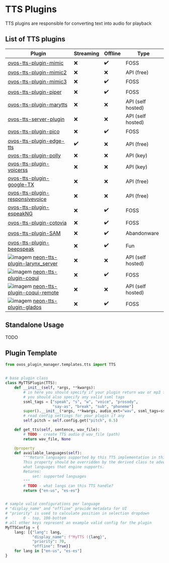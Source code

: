 # TTS Plugins

TTS plugins are responsible for converting text into audio for playback

## List of TTS plugins

| Plugin                                                                                                                                                                                                   | Streaming | Offline | Type              |
|----------------------------------------------------------------------------------------------------------------------------------------------------------------------------------------------------------|-----------|---------|-------------------|
| [ovos-tts-plugin-mimic](https://github.com/OpenVoiceOS/ovos-tts-plugin-mimic)                                                                                                                            | ❌         | ✔️      | FOSS              |
| [ovos-tts-plugin-mimic2](https://github.com/OpenVoiceOS/ovos-tts-plugin-mimic2)                                                                                                                          | ❌         | ❌       | API (free)        |
| [ovos-tts-plugin-mimic3](https://github.com/OpenVoiceOS/ovos-tts-plugin-mimic3)                                                                                                                          | ❌         | ✔️      | FOSS              |
| [ovos-tts-plugin-piper](https://github.com/OpenVoiceOS/ovos-tts-plugin-piper)                                                                                                                            | ❌         | ✔️      | FOSS              |
| [ovos-tts-plugin-marytts](https://github.com/OpenVoiceOS/ovos-tts-plugin-marytts)                                                                                                                        | ❌         | ❌       | API (self hosted) |
| [ovos-tts-server-plugin](https://github.com/OpenVoiceOS/ovos-tts-server-plugin)                                                                                                                          | ❌         | ❌       | API (self hosted) |
| [ovos-tts-plugin-pico](https://github.com/OpenVoiceOS/ovos-tts-plugin-pico)                                                                                                                              | ❌         | ✔️      | FOSS              |
| [ovos-tts-plugin-edge-tts](https://github.com/OpenVoiceOS/ovos-tts-plugin-edge-tts)                                                                                                                      | ✔️        | ❌       | API (free)        |
| [ovos-tts-plugin-polly](https://github.com/OpenVoiceOS/ovos-tts-plugin-polly)                                                                                                                            | ❌         | ❌       | API (key)         |
| [ovos-tts-plugin-voicerss](https://github.com/OpenVoiceOS/ovos-tts-plugin-voicerss)                                                                                                                      | ❌         | ❌       | API (key)         |
| [ovos-tts-plugin-google-TX](https://github.com/OpenVoiceOS/ovos-tts-plugin-google-TX)                                                                                                                    | ❌         | ❌       | API (free)        |
| [ovos-tts-plugin-responsivevoice](https://github.com/OpenVoiceOS/ovos-tts-plugin-responsivevoice)                                                                                                        | ❌         | ❌       | API (free)        |
| [ovos-tts-plugin-espeakNG](https://github.com/OpenVoiceOS/ovos-tts-plugin-espeakNG)                                                                                                                      | ❌         | ✔️      | FOSS              |
| [ovos-tts-plugin-cotovia](https://github.com/OpenVoiceOS/ovos-tts-plugin-cotovia)                                                                                                                        | ❌         | ✔️      | FOSS              |
| [ovos-tts-plugin-SAM](https://github.com/OpenVoiceOS/ovos-tts-plugin-SAM)                                                                                                                                | ❌         | ✔️      | Abandonware       |
| [ovos-tts-plugin-beepspeak](https://github.com/OpenVoiceOS/ovos-tts-plugin-beepspeak)                                                                                                                    | ❌         | ✔️      | Fun               |
| ![imagem](https://github.com/OpenVoiceOS/ovos-media/assets/33701864/90f31b0a-dd56-457d-a3cf-7fc08b460038) [neon-tts-plugin-larynx_server](https://github.com/NeonGeckoCom/neon-tts-plugin-larynx_server) | ❌         | ❌       | API (self hosted) |
| ![imagem](https://github.com/OpenVoiceOS/ovos-media/assets/33701864/90f31b0a-dd56-457d-a3cf-7fc08b460038) [neon-tts-plugin-coqui](https://github.com/NeonGeckoCom/neon-tts-plugin-coqui)                 | ❌         | ✔️       | FOSS              |
| ![imagem](https://github.com/OpenVoiceOS/ovos-media/assets/33701864/90f31b0a-dd56-457d-a3cf-7fc08b460038) [neon-tts-plugin-coqui-remote](https://github.com/NeonGeckoCom/neon-tts-plugin-coqui-remote)   | ❌         | ❌       | API (self hosted) |
| ![imagem](https://github.com/OpenVoiceOS/ovos-media/assets/33701864/90f31b0a-dd56-457d-a3cf-7fc08b460038) [neon-tts-plugin-glados](https://github.com/NeonGeckoCom/neon-tts-plugin-glados)               | ❌         | ✔️      | FOSS              |



## Standalone Usage

TODO

## Plugin Template

```python
from ovos_plugin_manager.templates.tts import TTS


# base plugin class
class MyTTSPlugin(TTS):
    def __init__(self, *args, **kwargs):
        # in here you should specify if your plugin return wav or mp3 files
        # you should also specify any valid ssml tags
        ssml_tags = ["speak", "s", "w", "voice", "prosody",
                     "say-as", "break", "sub", "phoneme"]
        super().__init__(*args, **kwargs, audio_ext="wav", ssml_tags=ssml_tags)
        # read config settings for your plugin if any
        self.pitch = self.config.get("pitch", 0.5)

    def get_tts(self, sentence, wav_file):
        # TODO - create TTS audio @ wav_file (path)
        return wav_file, None

    @property
    def available_languages(self):
        """Return languages supported by this TTS implementation in this state
        This property should be overridden by the derived class to advertise
        what languages that engine supports.
        Returns:
            set: supported languages
        """
        # TODO - what langs can this TTS handle?
        return {"en-us", "es-es"}


# sample valid configurations per language
# "display_name" and "offline" provide metadata for UI
# "priority" is used to calculate position in selection dropdown 
#       0 - top, 100-bottom
# all other keys represent an example valid config for the plugin 
MyTTSConfig = {
    lang: [{"lang": lang,
            "display_name": f"MyTTS ({lang}",
            "priority": 70,
            "offline": True}]
    for lang in ["en-us", "es-es"]
}
```
